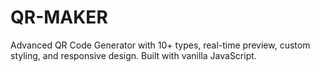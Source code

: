 # QR-MAKER
Advanced QR Code Generator with 10+ types, real-time preview, custom styling, and responsive design. Built with vanilla JavaScript.
